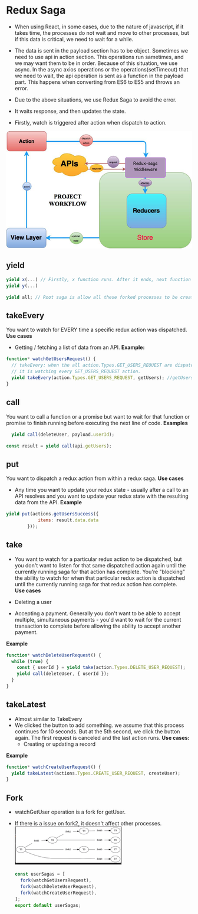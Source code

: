 # Redux Saga

- When using React, in some cases, due to the nature of javascript, if it takes time, the processes do not wait and move to other processes, but if this data is critical, we need to wait for a while.
- The data is sent in the payload section has to be object. Sometimes we need to use api in action section. This operations run sametimes, and we may want them to be in order. Because of this situation, we use async. In the async axios operations or the operations(setTimeout) that we need to wait, the api operation is sent as a function in the payload part. This happens when converting from ES6 to ES5 and throws an error.

- Due to the above situations, we use Redux Saga to avoid the error.

- It waits response, and then updates the state.

- Firstly, watch is triggered after action when dispatch to action. 

!["This is redux saga image"](./assets/images/redux-saga.png)

## yield

```javascript
yield x(...) // Firstly, x function runs. After it ends, next function is y() runs. It is like an Async/await operation.
yield y(...)
```

```javascript
yield all; // Root saga is allow all these forked processes to be created in parallel.
```

## takeEvery

You want to watch for EVERY time a specific redux action was dispatched.
**Use cases**

- Getting / fetching a list of data from an API.
  **Example:**

```javascript
function* watchGetUsersRequest() {
  // takeEvery: when the all action.Types.GET_USERS_REQUEST are dispatched, it works.
  // it is watching every GET_USERS_REQUEST action.
  yield takeEvery(action.Types.GET_USERS_REQUEST, getUsers); //getUsers fonk is called in saga.
}
```

## call

You want to call a function or a promise but want to wait for that function or promise to finish running before executing the next line of code.
**Examples**

```javascript
  yield call(deleteUser, payload.userId);
```

```javascript
const result = yield call(api.getUsers);
```

## put

You want to dispatch a redux action from within a redux saga.
**Use cases**

- Any time you want to update your redux state - usually after a call to an API resolves and you want to update your redux state with the resulting data from the API.
  **Example**

```javascript
yield put(actions.getUsersSuccess({
			items: result.data.data
		}));
```

## take

- You want to watch for a particular redux action to be dispatched, but you don't want to listen for that same dispatched action again until the currently running saga for that action has complete. You're "blocking" the ability to watch for when that particular redux action is dispatched until the currently running saga for that redux action has complete.  
  **Use cases**

- Deleting a user
- Accepting a payment. Generally you don't want to be able to accept multiple, simultaneous payments - you'd want to wait for the current transaction to complete before allowing the ability to accept another payment.

**Example**

```javascript
function* watchDeleteUserRequest() {
  while (true) {
    const { userId } = yield take(action.Types.DELETE_USER_REQUEST);
    yield call(deleteUser, { userId });
  }
}
```

## takeLatest

- Almost similar to TakeEvery
- We clicked the button to add something. we assume that this process continues for 10 seconds. But at the 5th second, we click the button again. The first request is canceled and the last action runs.
  **Use cases:**
  - Creating or updating a record

**Example**

```javascript
function* watchCreateUserRequest() {
  yield takeLatest(actions.Types.CREATE_USER_REQUEST, createUser);
}
```

## Fork

- watchGetUser operation is a fork for getUser.
- If there is a issue on fork2, it doesn't affect other processes.
  !["this is fork image"](./assets/images/fork.PNG)

  ```javascript
  const userSagas = [
    fork(watchGetUsersRequest),
    fork(watchDeleteUserRequest),
    fork(watchCreateUserRequest),
  ];
  export default userSagas;
  ```
